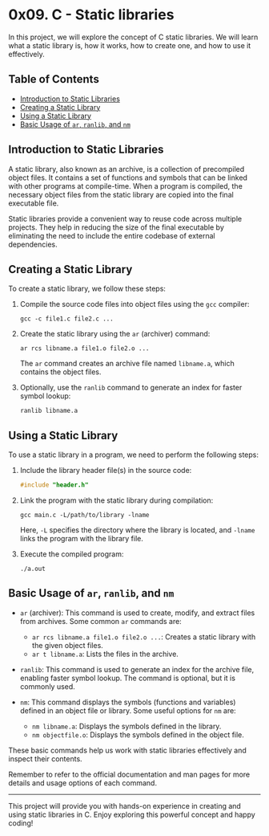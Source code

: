 # 0x09. C - Static libraries

In this project, we will explore the concept of C static libraries. We will learn what a static library is, how it works, how to create one, and how to use it effectively.

## Table of Contents

- [Introduction to Static Libraries](#introduction-to-static-libraries)
- [Creating a Static Library](#creating-a-static-library)
- [Using a Static Library](#using-a-static-library)
- [Basic Usage of `ar`, `ranlib`, and `nm`](#basic-usage-of-ar-ranlib-and-nm)

## Introduction to Static Libraries

A static library, also known as an archive, is a collection of precompiled object files. It contains a set of functions and symbols that can be linked with other programs at compile-time. When a program is compiled, the necessary object files from the static library are copied into the final executable file.

Static libraries provide a convenient way to reuse code across multiple projects. They help in reducing the size of the final executable by eliminating the need to include the entire codebase of external dependencies.

## Creating a Static Library

To create a static library, we follow these steps:

1. Compile the source code files into object files using the `gcc` compiler:
   ```
   gcc -c file1.c file2.c ...
   ```

2. Create the static library using the `ar` (archiver) command:
   ```
   ar rcs libname.a file1.o file2.o ...
   ```

   The `ar` command creates an archive file named `libname.a`, which contains the object files.

3. Optionally, use the `ranlib` command to generate an index for faster symbol lookup:
   ```
   ranlib libname.a
   ```

## Using a Static Library

To use a static library in a program, we need to perform the following steps:

1. Include the library header file(s) in the source code:
   ```c
   #include "header.h"
   ```

2. Link the program with the static library during compilation:
   ```
   gcc main.c -L/path/to/library -lname
   ```

   Here, `-L` specifies the directory where the library is located, and `-lname` links the program with the library file.

3. Execute the compiled program:
   ```
   ./a.out
   ```

## Basic Usage of `ar`, `ranlib`, and `nm`

- `ar` (archiver): This command is used to create, modify, and extract files from archives. Some common `ar` commands are:
  - `ar rcs libname.a file1.o file2.o ...`: Creates a static library with the given object files.
  - `ar t libname.a`: Lists the files in the archive.

- `ranlib`: This command is used to generate an index for the archive file, enabling faster symbol lookup. The command is optional, but it is commonly used.

- `nm`: This command displays the symbols (functions and variables) defined in an object file or library. Some useful options for `nm` are:
  - `nm libname.a`: Displays the symbols defined in the library.
  - `nm objectfile.o`: Displays the symbols defined in the object file.

These basic commands help us work with static libraries effectively and inspect their contents.

Remember to refer to the official documentation and man pages for more details and usage options of each command.

---

This project will provide you with hands-on experience in creating and using static libraries in C. Enjoy exploring this powerful concept and happy coding!
